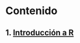 # Contenido

## 1. [Introducción a R](https://colab.research.google.com/github/jazaineam1/UDLS-DE/blob/master/Cuadernos/Intro%20R.ipynb)
